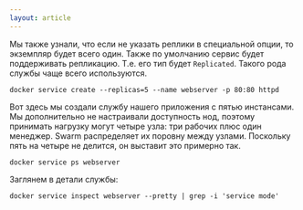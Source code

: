 ```yaml
---
layout: article
---
```


Мы также узнали, что если не указать реплики в специальной опции, то экземпляр будет всего один. Также по умолчанию сервис будет поддерживать репликацию. Т.е. его тип будет `Replicated`. Такого рода службы чаще всего используются.

```
docker service create --replicas=5 --name webserver -p 80:80 httpd
```

Вот здесь мы создали службу нашего приложения с пятью инстансами. Мы дополнительно не настраивали доступность нод, поэтому принимать нагрузку могут четыре узла: три рабочих плюс один менеджер. Swarm распределяет их поровну между узлами. Поскольку пять на четыре не делится, он выставит это примерно так. 

```
docker service ps webserver
```

Заглянем в детали службы:

```
docker service inspect webserver --pretty | grep -i 'service mode'
```
